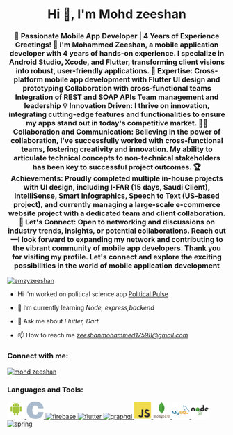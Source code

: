 <h1 align="center">Hi 👋, I'm Mohd zeeshan</h1>
<h3 align="center">🚀 Passionate Mobile App Developer | 4 Years of Experience Greetings! 👋 I'm Mohammed Zeeshan, a mobile application developer with 4 years of hands-on experience. I specialize in Android Studio, Xcode, and Flutter, transforming client visions into robust, user-friendly applications. 📱 Expertise: Cross-platform mobile app development with Flutter UI design and prototyping Collaboration with cross-functional teams Integration of REST and SOAP APIs Team management and leadership 💡 Innovation Driven: I thrive on innovation, integrating cutting-edge features and functionalities to ensure my apps stand out in today's competitive market. 👨‍💻 Collaboration and Communication: Believing in the power of collaboration, I've successfully worked with cross-functional teams, fostering creativity and innovation. My ability to articulate technical concepts to non-technical stakeholders has been key to successful project outcomes. 🏆 Achievements: Proudly completed multiple in-house projects with UI design, including I-FAR (15 days, Saudi Client), IntelliSense, Smart Infographics, Speech to Text (US-based project), and currently managing a large-scale e-commerce website project with a dedicated team and client collaboration. 🔗 Let's Connect: Open to networking and discussions on industry trends, insights, or potential collaborations. Reach out—I look forward to expanding my network and contributing to the vibrant community of mobile app developers. Thank you for visiting my profile. Let's connect and explore the exciting possibilities in the world of mobile application development</h3>

<p align="left"> <a href="https://github.com/ryo-ma/github-profile-trophy"><img src="https://github-profile-trophy.vercel.app/?username=emzyzeeshan" alt="emzyzeeshan" /></a> </p>

- Hi I'm worked on political science app [Political Pulse](https://play.google.com/store/apps/details?id=com.political.pulse)

- 🌱 I’m currently learning *Node, express,backend*

- 💬 Ask me about *Flutter, Dart*

- 📫 How to reach me *zeeshanmohammed17598@gmail.com*

<h3 align="left">Connect with me:</h3>
<p align="left">
<a href="https://linkedin.com/in/mohd zeeshan" target="blank"><img align="center" src="https://raw.githubusercontent.com/rahuldkjain/github-profile-readme-generator/master/src/images/icons/Social/linked-in-alt.svg" alt="mohd zeeshan" height="30" width="40" /></a>
</p>

<h3 align="left">Languages and Tools:</h3>
<p align="left"> <a href="https://developer.android.com" target="_blank" rel="noreferrer"> <img src="https://raw.githubusercontent.com/devicons/devicon/master/icons/android/android-original-wordmark.svg" alt="android" width="40" height="40"/> </a> <a href="https://www.cprogramming.com/" target="_blank" rel="noreferrer"> <img src="https://raw.githubusercontent.com/devicons/devicon/master/icons/c/c-original.svg" alt="c" width="40" height="40"/> </a> <a href="https://firebase.google.com/" target="_blank" rel="noreferrer"> <img src="https://www.vectorlogo.zone/logos/firebase/firebase-icon.svg" alt="firebase" width="40" height="40"/> </a> <a href="https://flutter.dev" target="_blank" rel="noreferrer"> <img src="https://www.vectorlogo.zone/logos/flutterio/flutterio-icon.svg" alt="flutter" width="40" height="40"/> </a> <a href="https://graphql.org" target="_blank" rel="noreferrer"> <img src="https://www.vectorlogo.zone/logos/graphql/graphql-icon.svg" alt="graphql" width="40" height="40"/> </a> <a href="https://developer.mozilla.org/en-US/docs/Web/JavaScript" target="_blank" rel="noreferrer"> <img src="https://raw.githubusercontent.com/devicons/devicon/master/icons/javascript/javascript-original.svg" alt="javascript" width="40" height="40"/> </a> <a href="https://www.mongodb.com/" target="_blank" rel="noreferrer"> <img src="https://raw.githubusercontent.com/devicons/devicon/master/icons/mongodb/mongodb-original-wordmark.svg" alt="mongodb" width="40" height="40"/> </a> <a href="https://www.mysql.com/" target="_blank" rel="noreferrer"> <img src="https://raw.githubusercontent.com/devicons/devicon/master/icons/mysql/mysql-original-wordmark.svg" alt="mysql" width="40" height="40"/> </a> <a href="https://nodejs.org" target="_blank" rel="noreferrer"> <img src="https://raw.githubusercontent.com/devicons/devicon/master/icons/nodejs/nodejs-original-wordmark.svg" alt="nodejs" width="40" height="40"/> </a> <a href="https://spring.io/" target="_blank" rel="noreferrer"> <img src="https://www.vectorlogo.zone/logos/springio/springio-icon.svg" alt="spring" width="40" height="40"/> </a> </p>
